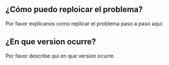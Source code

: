 ## ¿Cómo puedo reploicar el problema?
Por favor explicanos como replicar el problema paso a paso aqui.

## ¿En que version ocurre?
Por favor describe qui en que version ocurre.
